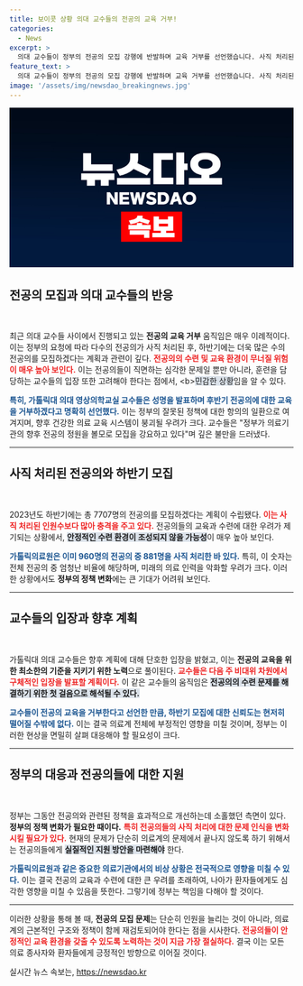 ```yaml
---
title: 보이콧 상황 의대 교수들의 전공의 교육 거부!
categories:
  - News
excerpt: >
  의대 교수들이 정부의 전공의 모집 강행에 반발하며 교육 거부를 선언했습니다. 사직 처리된 전공의 수를 초과하는 인원 모집에 대한 우려가 커지고 있으며, 이로 인해 향후 의료 교육의 정상화가 위협받고 있습니다. 클릭하여 전개되는 사태를 확인하세요!
feature_text: >
  의대 교수들이 정부의 전공의 모집 강행에 반발하며 교육 거부를 선언했습니다. 사직 처리된 전공의 수를 초과하는 인원 모집에 대한 우려가 커지고 있으며, 이로 인해 향후 의료 교육의 정상화가 위협받고 있습니다. 클릭하여 전개되는 사태를 확인하세요!
image: '/assets/img/newsdao_breakingnews.jpg'
---
```


<p><img src="/assets/img/newsdao_breakingnews.jpg" alt="firstkoreanews 속보" /></p>

<h2 data-ke-size="size26">전공의 모집과 의대 교수들의 반응</h2>

<p data-ke-size="size16">&nbsp;</p>

<p>최근 의대 교수들 사이에서 진행되고 있는 <b>전공의 교육 거부</b> 움직임은 매우 이례적이다. 이는 정부의 요청에 따라 다수의 전공의가 사직 처리된 후, 하반기에는 더욱 많은 수의 전공의를 모집하겠다는 계획과 관련이 깊다. <b><span style="color: #ee2323;">전공의의 수련 및 교육 환경이 무너질 위험이 매우 높아 보인다.</span></b> 이는 전공의들이 직면하는 심각한 문제일 뿐만 아니라, 훈련을 담당하는 교수들의 입장 또한 고려해야 한다는 점에서, &lt;b><span style="background-color: #21538527;">민감한 상황</span></b>임을 알 수 있다.</p>

<p><b><span style="color: #1a5490;">특히, 가톨릭대 의대 영상의학교실 교수들은 성명을 발표하며 후반기 전공의에 대한 교육을 거부하겠다고 명확히 선언했다.</span></b> 이는 정부의 잘못된 정책에 대한 항의의 일환으로 여겨지며, 향후 건강한 의료 교육 시스템이 붕괴될 우려가 크다. 교수들은 "정부가 의료기관의 향후 전공의 정원을 볼모로 모집을 강요하고 있다"며 깊은 불만을 드러냈다.</p>

<hr>

<h2 data-ke-size="size26">사직 처리된 전공의와 하반기 모집</h2>

<p data-ke-size="size16">&nbsp;</p>

<p>2023년도 하반기에는 총 7707명의 전공의를 모집하겠다는 계획이 수립됐다. <b><span style="color: #ee2323;">이는 사직 처리된 인원수보다 많아 충격을 주고 있다.</span></b> 전공의들의 교육과 수련에 대한 우려가 제기되는 상황에서, <b><span style="background-color: #21538527;">안정적인 수련 환경이 조성되지 않을 가능성</span></b>이 매우 높아 보인다. </p>

<p><b><span style="color: #1a5490;">가톨릭의료원은 이미 960명의 전공의 중 881명을 사직 처리한 바 있다.</span></b> 특히, 이 숫자는 전체 전공의 중 엄청난 비율에 해당하며, 미래의 의료 인력을 악화할 우려가 크다. 이러한 상황에서도 <b>정부의 정책 변화</b>에는 큰 기대가 어려워 보인다.</p>

<hr>

<h2 data-ke-size="size26">교수들의 입장과 향후 계획</h2>

<p data-ke-size="size16">&nbsp;</p>

<p>가톨릭대 의대 교수들은 향후 계획에 대해 단호한 입장을 밝혔고, 이는 <b>전공의 교육을 위한 최소한의 기준을 지키기 위한 노력</b>으로 풀이된다. <b><span style="color: #ee2323;">교수들은 다음 주 비대위 차원에서 구체적인 입장을 발표할 계획이다.</span></b> 이 같은 교수들의 움직임은 <b><span style="background-color: #21538527;">전공의의 수련 문제를 해결하기 위한 첫 걸음으로 해석될 수 있다.</span></b></p>

<p><b><span style="color: #1a5490;">교수들이 전공의 교육을 거부한다고 선언한 만큼, 하반기 모집에 대한 신뢰도는 현저히 떨어질 수밖에 없다.</span></b> 이는 결국 의료계 전체에 부정적인 영향을 미칠 것이며, 정부는 이러한 현상을 면밀히 살펴 대응해야 할 필요성이 크다.</p>

<hr>

<h2 data-ke-size="size26">정부의 대응과 전공의들에 대한 지원</h2>

<p data-ke-size="size16">&nbsp;</p>

<p>정부는 그동안 전공의와 관련된 정책을 효과적으로 개선하는데 소홀했던 측면이 있다. <b>정부의 정책 변화가 필요한 때이다.</b> <b><span style="color: #ee2323;">특히 전공의들의 사직 처리에 대한 문제 인식을 변화시킬 필요가 있다.</span></b> 현재의 문제가 단순히 의료계의 문제에서 끝나지 않도록 하기 위해서는 전공의들에게 <b><span style="background-color: #21538527;">실질적인 지원 방안을 마련해야</span></b> 한다.</p>

<p><b><span style="color: #1a5490;">가톨릭의료원과 같은 중요한 의료기관에서의 비상 상황은 전국적으로 영향을 미칠 수 있다.</span></b> 이는 결국 전공의 교육과 수련에 대한 큰 우려를 초래하여, 나아가 환자들에게도 심각한 영향을 미칠 수 있음을 뜻한다. 그렇기에 정부는 책임을 다해야 할 것이다.</p>

<hr>

<p>이러한 상황을 통해 볼 때, <b>전공의 모집 문제</b>는 단순히 인원을 늘리는 것이 아니라, 의료계의 근본적인 구조와 정책이 함께 재검토되어야 한다는 점을 시사한다. <b><span style="color: #ee2323;">전공의들이 안정적인 교육 환경을 갖출 수 있도록 노력하는 것이 지금 가장 절실하다.</span></b> 결국 이는 모든 의료 종사자와 환자들에게 긍정적인 방향으로 이어질 것이다.</p>
실시간 뉴스 속보는, <a href="https://newsdao.kr" rel="dofollow">https://newsdao.kr</a>


